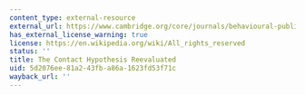 ```yaml
---
content_type: external-resource
external_url: https://www.cambridge.org/core/journals/behavioural-public-policy/article/contact-hypothesis-reevaluated/142C913E7FA9E121277B29E994124EC5
has_external_license_warning: true
license: https://en.wikipedia.org/wiki/All_rights_reserved
status: ''
title: The Contact Hypothesis Reevaluated
uid: 5d2076ee-81a2-43fb-a86a-1623fd53f71c
wayback_url: ''
---
```

